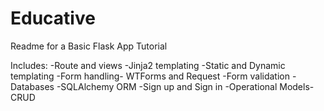 # Educative

Readme for a Basic Flask App Tutorial

Includes:
-Route and views
-Jinja2  templating
-Static and Dynamic templating
-Form handling- WTForms and Request 
-Form validation
-Databases -SQLAlchemy ORM
-Sign up and Sign in
-Operational Models- CRUD

